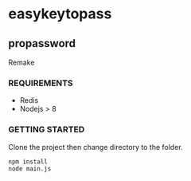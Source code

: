 # easykeytopass
## propassword
Remake

### REQUIREMENTS
- Redis
- Nodejs > 8

### GETTING STARTED
Clone the project then change directory to the folder.
```bash
npm install
node main.js
```

